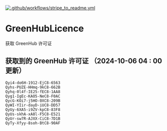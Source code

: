 [![.github/workflows/stripe_to_readme.yml](https://github.com/zjx-kimi/GreenHubLicence/actions/workflows/stripe_to_readme.yml/badge.svg)](https://github.com/zjx-kimi/GreenHubLicence/actions/workflows/stripe_to_readme.yml)
# GreenHubLicence
获取 GreenHub 许可证
## 获取到的 GreenHub 许可证 （2024-10-06 04 : 00 更新）
```
Qyi4-do6H-1912-EjC8-6563
Qyhs-PUZE-HHmq-9kC8-662B
Qyhq-0l4f-IE25-fEC8-1AA8
Qyg1-IgEc-KAO5-NeC8-F0AC
QycG-KOi7-j5HO-0XC8-209B
QyWI-YIir-dayD-iUC8-DD57
QyUy-6XA5-i9ZV-kpC8-83F8
QyUs-skhA-xA8l-F5C8-E521
QyUr-sw7R-AJXX-CiC8-7D1B
QyTy-Xfyy-8soh-BtC8-90AF
```

